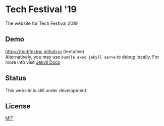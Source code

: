 # Tech Festival '19
The website for Tech Festival 2019

## Demo
https://techfestqc.github.io (tentative)  
Alternatively, you may use `bundle exec jekyll serve` to debug locally. For more info visit [Jekyll Docs](https://jekyllrb.com/docs/)

## Status
This website is still under development.

## License
[MIT](https://github.com/techfestqc/techfestqc.github.io/blob/master/LICENSE)

